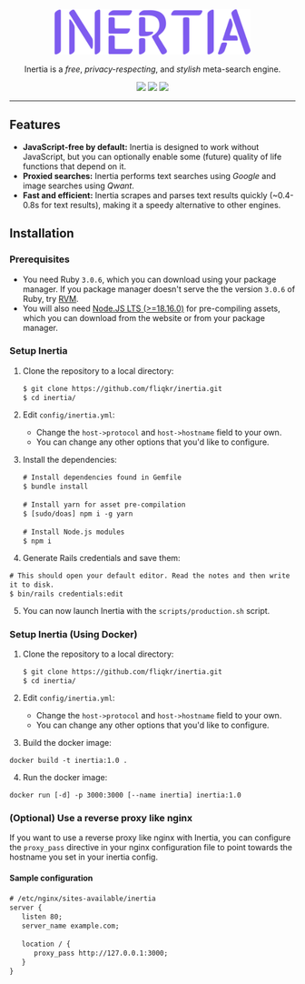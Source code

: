 <p align="center"><img src="./.github/logo.svg" height="80"></p>

<p align="center">
Inertia is a <em>free</em>, <em>privacy-respecting</em>, and <em>stylish</em> meta-search engine.
</p>

<p align="center">
    <img src="https://img.shields.io/static/v1?style=for-the-badge&logo=ruby&logoColor=white&color=cc342d&labelColor=db433b&label=Made With&message=Ruby" height="25">
    <img src="https://img.shields.io/static/v1?style=for-the-badge&logo=adblock&logoColor=black&color=ffe70b&label=&message=JavaScript Free" height="25">
    <img src="https://img.shields.io/static/v1?style=for-the-badge&logo=awesome lists&logoColor=white&color=7e5bef&label=&message=Private" height="25">
</p>

---

## Features

- **JavaScript-free by default:** Inertia is designed to work without JavaScript, but you can optionally enable some (future) quality of life functions that depend on it.
- **Proxied searches:** Inertia performs text searches using _Google_ and image searches using _Qwant_.
- **Fast and efficient:** Inertia scrapes and parses text results quickly (~0.4-0.8s for text results), making it a speedy alternative to other engines.

## Installation

### Prerequisites

- You need Ruby `3.0.6`, which you can download using your package manager. If you package manager doesn't serve the the version `3.0.6` of Ruby, try [RVM](https://rvm.io/rvm/install).
- You will also need [Node.JS LTS (>=18.16.0)](https://nodejs.org/en) for pre-compiling assets, which you can download from the website or from your package manager.

### Setup Inertia

1. Clone the repository to a local directory:

   ```shell
   $ git clone https://github.com/fliqkr/inertia.git
   $ cd inertia/
   ```

2. Edit `config/inertia.yml`:
   - Change the `host->protocol` and `host->hostname` field to your own.
   - You can change any other options that you'd like to configure.
3. Install the dependencies:

   ```shell
   # Install dependencies found in Gemfile
   $ bundle install

   # Install yarn for asset pre-compilation
   $ [sudo/doas] npm i -g yarn

   # Install Node.js modules
   $ npm i
   ```

4. Generate Rails credentials and save them:

```shell
# This should open your default editor. Read the notes and then write it to disk.
$ bin/rails credentials:edit
```

5. You can now launch Inertia with the `scripts/production.sh` script.

### Setup Inertia (Using Docker)

1. Clone the repository to a local directory:

   ```shell
   $ git clone https://github.com/fliqkr/inertia.git
   $ cd inertia/
   ```

2. Edit `config/inertia.yml`:
   - Change the `host->protocol` and `host->hostname` field to your own.
   - You can change any other options that you'd like to configure.
3. Build the docker image:

```shell
docker build -t inertia:1.0 .
```

4. Run the docker image:

```shell
docker run [-d] -p 3000:3000 [--name inertia] inertia:1.0
```

### (Optional) Use a reverse proxy like nginx

If you want to use a reverse proxy like nginx with Inertia, you can configure the `proxy_pass` directive in your nginx configuration file to point towards the hostname you set in your inertia config.

#### Sample configuration

```nginx
# /etc/nginx/sites-available/inertia
server {
   listen 80;
   server_name example.com;

   location / {
      proxy_pass http://127.0.0.1:3000;
   }
}
```
